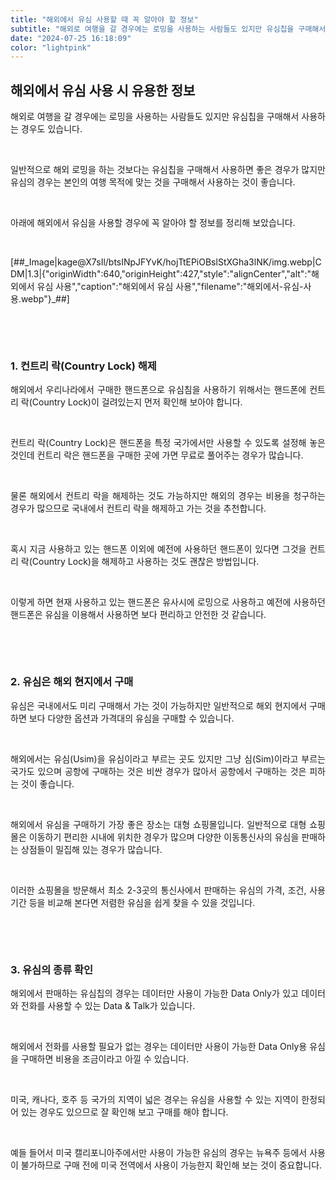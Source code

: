 ```yaml
---
title: "해외에서 유심 사용할 때 꼭 알아야 할 정보"
subtitle: "해외로 여행을 갈 경우에는 로밍을 사용하는 사람들도 있지만 유심칩을 구매해서 사용하는 경우도 있습니다. 일반적으로 해외 로밍을 하는 것보다는 유심칩을 구매해서 사용하면 좋은 경우가 많지만 유심의 경우는 본인의 여행 목적에 맞는 것을 구매해서 사용하는 것이 좋습니다. 해외에서 유심을 사용할 경우에 꼭 알아야 할 정보를 정리한 글입니다."
date: "2024-07-25 16:18:09"
color: "lightpink"
---
```




<h2 style="text-align: justify;" data-ke-size="size26"><b>해외에서 유심 사용 시 유용한 정보</b></h2>
<p style="text-align: justify;" data-ke-size="size16">해외로 여행을 갈 경우에는 로밍을 사용하는 사람들도 있지만 유심칩을 구매해서 사용하는 경우도 있습니다.</p>
<p style="text-align: justify;" data-ke-size="size16">&nbsp;</p>
<p style="text-align: justify;" data-ke-size="size16">일반적으로 해외 로밍을 하는 것보다는 유심칩을 구매해서 사용하면 좋은 경우가 많지만 유심의 경우는 본인의 여행 목적에 맞는 것을 구매해서 사용하는 것이 좋습니다.</p>
<p style="text-align: justify;" data-ke-size="size16">&nbsp;</p>
<p style="text-align: justify;" data-ke-size="size16">아래에 해외에서 유심을 사용할 경우에 꼭 알아야 할 정보를 정리해 보았습니다.</p>
<p style="text-align: justify;" data-ke-size="size16">&nbsp;</p>
<p>[##_Image|kage@X7sIl/btsINpJFYvK/hojTtEPiOBslStXGha3lNK/img.webp|CDM|1.3|{"originWidth":640,"originHeight":427,"style":"alignCenter","alt":"해외에서 유심 사용","caption":"해외에서 유심 사용","filename":"해외에서-유심-사용.webp"}_##]</p>
<p style="text-align: justify;" data-ke-size="size16">&nbsp;</p>
<p style="text-align: justify;" data-ke-size="size16">&nbsp;</p>
<h3 style="text-align: justify;" data-ke-size="size23"><b>1. 컨트리 락(Country Lock) 해제</b></h3>
<p style="text-align: justify;" data-ke-size="size16">해외에서 우리나라에서 구매한 핸드폰으로 유심침을 사용하기 위해서는 핸드폰에 컨트리 락(Country Lock)이 걸려있는지 먼저 확인해 보아야 합니다.</p>
<p style="text-align: justify;" data-ke-size="size16">&nbsp;</p>
<p style="text-align: justify;" data-ke-size="size16">컨트리 락(Country Lock)은 핸드폰을 특정 국가에서만 사용할 수 있도록 설정해 놓은 것인데 컨트리 락은 핸드폰을 구매한 곳에 가면 무료로 풀어주는 경우가 많습니다.</p>
<p style="text-align: justify;" data-ke-size="size16">&nbsp;</p>
<p style="text-align: justify;" data-ke-size="size16">물론 해외에서 컨트리 락을 해제하는 것도 가능하지만 해외의 경우는 비용을 청구하는 경우가 많으므로 국내에서 컨트리 락을 해제하고 가는 것을 추천합니다.</p>
<p style="text-align: justify;" data-ke-size="size16">&nbsp;</p>
<p style="text-align: justify;" data-ke-size="size16">혹시 지금 사용하고 있는 핸드폰 이외에 예전에 사용하던 핸드폰이 있다면 그것을 컨트리 락(Country Lock)을 해제하고 사용하는 것도 괜찮은 방법입니다.</p>
<p style="text-align: justify;" data-ke-size="size16">&nbsp;</p>
<p style="text-align: justify;" data-ke-size="size16">이렇게 하면 현재 사용하고 있는 핸드폰은 유사시에 로밍으로 사용하고 예전에 사용하던 핸드폰은 유심을 이용해서 사용하면 보다 편리하고 안전한 것 같습니다.</p>
<p style="text-align: justify;" data-ke-size="size16">&nbsp;</p>
<p style="text-align: justify;" data-ke-size="size16">&nbsp;</p>
<h3 style="text-align: justify;" data-ke-size="size23"><b>2. 유심은 해외 현지에서 구매</b></h3>
<p style="text-align: justify;" data-ke-size="size16">유심은 국내에서도 미리 구매해서 가는 것이 가능하지만 일반적으로 해외 현지에서 구매하면 보다 다양한 옵션과 가격대의 유심을 구매할 수 있습니다.</p>
<p style="text-align: justify;" data-ke-size="size16">&nbsp;</p>
<p style="text-align: justify;" data-ke-size="size16">해외에서는 유심(Usim)을 유심이라고 부르는 곳도 있지만 그냥 심(Sim)이라고 부르는 국가도 있으며 공항에 구매하는 것은 비싼 경우가 많아서 공항에서 구매하는 것은 피하는 것이 좋습니다.</p>
<p style="text-align: justify;" data-ke-size="size16">&nbsp;</p>
<p style="text-align: justify;" data-ke-size="size16">해외에서 유심을 구매하기 가장 좋은 장소는 대형 쇼핑몰입니다. 일반적으로 대형 쇼핑몰은 이동하기 편리한 시내에 위치한 경우가 많으며 다양한 이동통신사의 유심을 판매하는 상점들이 밀집해 있는 경우가 많습니다.</p>
<p style="text-align: justify;" data-ke-size="size16">&nbsp;</p>
<p style="text-align: justify;" data-ke-size="size16">이러한 쇼핑몰을 방문해서 최소 2-3곳의 통신사에서 판매하는 유심의 가격, 조건, 사용기간 등을 비교해 본다면 저렴한 유심을 쉽게 찾을 수 있을 것입니다.</p>
<p style="text-align: justify;" data-ke-size="size16">&nbsp;</p>
<p style="text-align: justify;" data-ke-size="size16">&nbsp;</p>
<h3 style="text-align: justify;" data-ke-size="size23"><b>3. 유심의 종류 확인</b></h3>
<p style="text-align: justify;" data-ke-size="size16">해외에서 판매하는 유심칩의 경우는 데이터만 사용이 가능한 Data Only가 있고 데이터와 전화를 사용할 수 있는 Data &amp; Talk가 있습니다.</p>
<p style="text-align: justify;" data-ke-size="size16">&nbsp;</p>
<p style="text-align: justify;" data-ke-size="size16">해외에서 전화를 사용할 필요가 없는 경우는 데이터만 사용이 가능한 Data Only용 유심을 구매하면 비용을 조금이라고 아낄 수 있습니다.</p>
<p style="text-align: justify;" data-ke-size="size16">&nbsp;</p>
<p style="text-align: justify;" data-ke-size="size16">미국, 캐나다, 호주 등 국가의 지역이 넓은 경우는 유심을 사용할 수 있는 지역이 한정되어 있는 경우도 있으므로 잘 확인해 보고 구매를 해야 합니다.</p>
<p style="text-align: justify;" data-ke-size="size16">&nbsp;</p>
<p style="text-align: justify;" data-ke-size="size16">예들 들어서 미국 캘리포니아주에서만 사용이 가능한 유심의 경우는 뉴욕주 등에서 사용이 불가하므로 구매 전에 미국 전역에서 사용이 가능한지 확인해 보는 것이 중요합니다.</p>
<p style="text-align: justify;" data-ke-size="size16">&nbsp;</p>